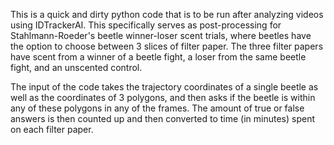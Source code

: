This is a quick and dirty python code that is to be run after analyzing videos using IDTrackerAI. 
This specifically serves as post-processing for Stahlmann-Roeder's beetle winner-loser scent trials, where beetles have the option to choose between 3 slices of filter paper.
The three filter papers have scent from a winner of a beetle fight, a loser from the same beetle fight, and an unscented control. 

The input of the code takes the trajectory coordinates of a single beetle as well as the coordinates of 3 polygons, and then asks if the beetle is within any of these polygons
in any of the frames. The amount of true or false answers is then counted up and then converted to time (in minutes) spent on each filter paper. 
